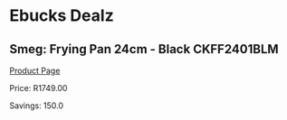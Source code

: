 
# Ebucks Dealz
## Smeg: Frying Pan 24cm - Black CKFF2401BLM
[Product Page](https://www.ebucks.com/web/shop/productSelected.do?prodId=1170681500&catId=1196428103)

Price: R1749.00

Savings: 150.0


	